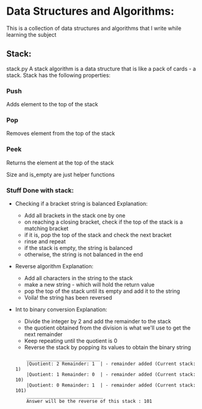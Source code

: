 # Data Structures and Algorithms:

This is a collection of data structures and algorithms that I write while learning the subject

## Stack:
stack.py
A stack algorithm is a data structure that is like a pack of cards - a stack.
Stack has the following properties:

### Push
Adds element to the top of the stack

### Pop
Removes element from the top of the stack

### Peek
Returns the element at the top of the stack

Size and is_empty are just helper functions 

### Stuff Done with stack:
- Checking if a bracket string is balanced
    Explanation:
    - Add all brackets in the stack one by one
    - on reaching a closing bracket, check if the top of the stack is a matching bracket
    - if it is, pop the top of the stack and check the next bracket
    - rinse and repeat 
    - if the stack is empty, the string is balanced
    - otherwise, the string is not balanced in the end

- Reverse algorithm
    Explanation:
    - Add all characters in the string to the stack
    - make a new string - which will hold the return value
    - pop the top of the stack until its empty and add it to the string
    - Voila! the string has been reversed

- Int to binary conversion
    Explanation:
    - Divide the integer by 2 and add the remainder to the stack
    - the quotient obtained from the division is what we'll use to get the next remainder
    - Keep repeating until the quotient is 0
    - Reverse the stack by popping its values to obtain the binary string
    ```
        ___________________________
        |Quotient: 2 Remainder: 1  | - remainder added (Current stack: 1)
        |Quotient: 1 Remainder: 0  | - remainder added (Current stack: 10)
        |Quotient: 0 Remainder: 1  | - remainder added (Current stack: 101)
        ____________________________
        Answer will be the reverse of this stack : 101
    ```
